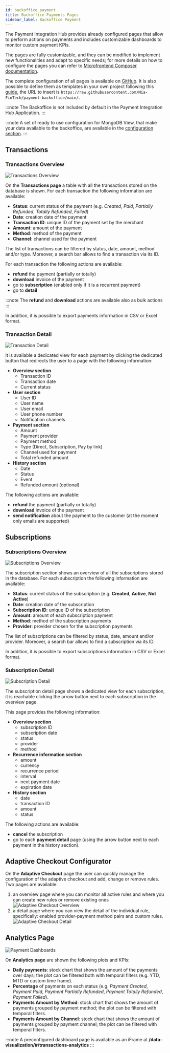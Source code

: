 ```yaml
---
id: backoffice_payment
title: Backoffice Payments Pages
sidebar_label: Backoffice Payment
---
```


<!--
WARNING: this file was automatically generated by Mia-Platform Doc Aggregator.
DO NOT MODIFY IT BY HAND.
Instead, modify the source file and run the aggregator to regenerate this file.
-->

The Payment Integration Hub provides already configured pages that allow to perform actions on payments and includes customizable dashboards to monitor custom payment KPIs.

The pages are fully customizable, and they can be modified to implement new functionalities and adapt to specific needs; for more details on how to configure the pages you can refer to [Microfrontend Composer documentation](/microfrontend-composer/back-kit/10_overview.md).

The complete configuration of all pages is available on [GitHub](https://github.com/Mia-FinTech/payment-backoffice#--backoffice-templates---payment).
It is also possible to define them as templates in your own project following this [guide](/microfrontend-composer/composer/30_configurator_settings.md#template-sources), the URL to insert is `https://raw.githubusercontent.com/Mia-FinTech/payment-backoffice/main/`.

:::note
The Backoffice is not included by default in the Payment Integration Hub Application.
:::

:::note
A set of ready to use configuration for MongoDB View, that make your data available to the backoffice, are available in the [configuration section](/runtime_suite_applications/payment-integration-hub/50_configuration.md#view).
:::

## Transactions

### Transactions Overview

![Transactions Overview](img/backoffice-overview.png)

On the **Transactions page** a table with all the transactions stored on the database is shown. For each transaction the following information are available:
- **Status**: current status of the payment (e.g. *Created*, *Paid*, *Partially Refunded*, *Totally Refunded*, *Failed*)
- **Date**: creation date of the payment
- **Transaction ID**: unique ID of the payment set by the merchant
- **Amount**: amount of the payment
- **Method**: method of the payment
- **Channel**: channel used for the payment

The list of transactions can be filtered by status, date, amount, method and/or type. Moreover, a search bar allows to find a transaction via its ID.

For each transaction the following actions are available:
- **refund** the payment (partially or totally)
- **download** invoice of the payment
- go to **subscription** (enabled only if it is a recurrent payment)
- go to **detail**

:::note
The **refund** and **download** actions are available also as bulk actions
:::

In addition, it is possible to export payments information in CSV or Excel format.

### Transaction Detail

![Transaction Detail](img/backoffice-detail.png)

It is available a dedicated view for each payment by clicking the dedicated button that redirects the user to a page with the following information:
- **Overview section**
  - Transaction ID
  - Transaction date
  - Current status
- **User section**
  - User ID
  - User name
  - User email
  - User phone number
  - Notification channels
- **Payment section**
  - Amount
  - Payment provider
  - Payment method
  - Type (Direct, Subscription, Pay by link)
  - Channel used for payment
  - Total refunded amount
- **History section**
  - Date
  - Status
  - Event
  - Refunded amount (optional)

The following actions are available:
- **refund** the payment (partially or totally)
- **download** invoice of the payment
- **send notification** about the payment to the customer (at the moment only emails are supported)

## Subscriptions

### Subscriptions Overview

![Subscriptions Overview](img/subscription-overview.png)

The subscription section shows an overview of all the subscriptions stored in the database. For each subscription the following information are available:

- **Status**: current status of the subscription (e.g. **Created**, **Active**, **Not Active**)
- **Date**: creation date of the subscription
- **Subscription ID**: unique ID of the subscription
- **Amount**: amount of each subscription payment
- **Method**: method of the subscription payments
- **Provider**: provider chosen for the subscription payments

The list of subscriptions can be filtered by status, date, amount and/or provider. Moreover, a search bar allows to find a subscription via its ID.

In addition, it is possible to export subscriptions information in CSV or Excel format.

### Subscription Detail

![Subscription Detail](img/subscription-detail.png)

The subscription detail page shows a dedicated view for each subscription, it is reachable clicking the arrow button next to each subscription in the overview page.

This page provides the following information:

- **Overview section**
  - subscription ID
  - subscription date
  - status
  - provider
  - method
- **Recurrence information section**
  - amount
  - currency
  - recurrence period
  - interval
  - next payment date
  - expiration date
- **History section**
  - date
  - transaction ID
  - amount
  - status

The following actions are available:
- **cancel** the subscription
- go to each **payment detail** page (using the arrow button next to each payment in the history section).

## Adaptive Checkout Configurator

On the **Adaptive Checkout** page the user can quickly manage the configuration of the adaptive checkout and add, change or remove rules.
Two pages are available:
1. an overview page where you can monitor all active rules and where you can create new rules or remove existing ones
![Adaptive Checkout Overview](img/adaptive-checkout-overview.png)
2. a detail page where you can view the detail of the individual rule, specifically: enabled provider-payment method pairs and custom rules.
![Adaptive Checkout Detail](img/adaptive-checkout-detail.png)

## Analytics Page

![Payment Dashboards](img/backoffice-dashboards.png)

On **Analytics page** are shown the following plots and KPIs:
- **Daily payments**: stock chart that shows the amount of the payments over days; the plot can be filtered both with temporal filters (e.g. YTD, MTD or custom time frame).
- **Percentage** of payments on each status (e.g. _Payment Created_, _Payment Paid_, _Payment Partially Refunded_, _Payment Totally Refunded_, _Payment Failed_).
- **Payments Amount by Method**: stock chart that shows the amount of payments grouped by payment method; the plot can be filtered with temporal filters.
- **Payments Amount by Channel**: stock chart that shows the amount of payments grouped by payment channel; the plot can be filtered with temporal filters.

:::note
A preconfigured dashboard page is available as an iFrame at **/data-visualization/#/transactions-analytics**
:::
